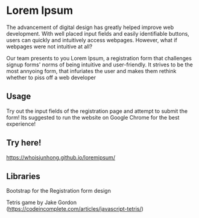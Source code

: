 # Lorem Ipsum

The advancement of digital design has greatly helped improve web development. With well placed input fields and easily identifiable buttons, users can quickly and intuitively access webpages. However, what if webpages were not intuitive at all? 


Our team presents to you Lorem Ipsum, a registration form that challenges signup forms' norms of being intuitive and user-friendly. It strives to be the most annyoing form, that infuriates the user and makes them rethink whether to piss off a web developer

## Usage 
Try out the input fields of the registration page and attempt to submit the form! Its suggested to run the website on Google Chrome for the best experience!

## Try here!
https://whoisjunhong.github.io/loremipsum/

## Libraries
Bootstrap for the Registration form design

Tetris game by Jake Gordon (https://codeincomplete.com/articles/javascript-tetris/)
